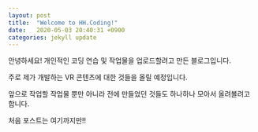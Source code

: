 ```yaml
---
layout: post
title:  "Welcome to HH.Coding!"
date:   2020-05-03 20:40:31 +0900
categories: jekyll update
---
```

안녕하세요! 개인적인 코딩 연습 및 작업물을 업로드할려고 만든 블로그입니다.

주로 제가 개발하는 VR 콘텐츠에 대한 것들을 올릴 예정입니다.

앞으로 작업할 작업물 뿐만 아니라 전에 만들었던 것들도 하나하나 모아서 올려볼려고 합니다.

처음 포스트는 여기까지만!!
